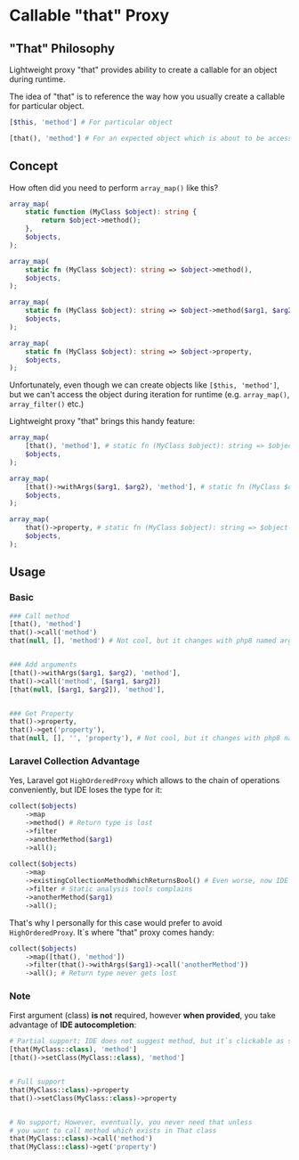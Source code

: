 # Callable "that" Proxy

## "That" Philosophy
Lightweight proxy "that" provides ability to create a callable for an object during runtime.

The idea of "that" is to reference the way how you usually create a callable for particular object. 
```php
[$this, 'method'] # For particular object

[that(), 'method'] # For an expected object which is about to be accessed during the loop
```

## Concept
How often did you need to perform `array_map()` like this?

```php
array_map(
    static function (MyClass $object): string {
        return $object->method();
    },
    $objects,
);

array_map(
    static fn (MyClass $object): string => $object->method(),
    $objects,
);

array_map(
    static fn (MyClass $object): string => $object->method($arg1, $arg2),
    $objects,
);

array_map(
    static fn (MyClass $object): string => $object->property,
    $objects,
);
```

Unfortunately, even though we can create objects like `[$this, 'method']`,
but we can't access the object during iteration for runtime (e.g. `array_map()`, `array_filter()` etc.)

Lightweight proxy "that" brings this handy feature:
```php
array_map(
    [that(), 'method'], # static fn (MyClass $object): string => $object->method()
    $objects,
);

array_map(
    [that()->withArgs($arg1, $arg2), 'method'], # static fn (MyClass $object): string => $object->method($arg1, $arg2),
    $objects,
);

array_map(
    that()->property, # static fn (MyClass $object): string => $object->property
    $objects,
);
```


## Usage

### Basic

```php
### Call method
[that(), 'method']
that()->call('method')
that(null, [], 'method') # Not cool, but it changes with php8 named args


### Add arguments
[that()->withArgs($arg1, $arg2), 'method'],
that()->call('method', [$arg1, $arg2])
[that(null, [$arg1, $arg2]), 'method'],


### Get Property
that()->property,
that()->get('property'),
that(null, [], '', 'property'), # Not cool, but it changes with php8 named args
```

### Laravel Collection Advantage

Yes, Laravel got `HighOrderedProxy` which allows to the chain of operations conveniently,
but IDE loses the type for it:

```php
collect($objects)
    ->map
    ->method() # Return type is lost
    ->filter
    ->anotherMethod($arg1)
    ->all();
    
collect($objects)
    ->map
    ->existingCollectionMethodWhichReturnsBool() # Even worse, now IDE thinks that it returns bool here
    ->filter # Static analysis tools complains
    ->anotherMethod($arg1)
    ->all();
```

That's why I personally for this case would prefer to avoid `HighOrderedProxy`.
It`s where "that" proxy comes handy:

```php
collect($objects)
    ->map([that(), 'method'])
    ->filter(that()->withArgs($arg1)->call('anotherMethod'))
    ->all(); # Return type never gets lost
```

### Note
First argument (class) **is not** required, however **when provided**, you take advantage of **IDE autocompletion**:
```php
# Partial support; IDE does not suggest method, but it`s clickable as soon as you type it
[that(MyClass::class), 'method']
[that()->setClass(MyClass::class), 'method']


# Full support
that(MyClass::class)->property
that()->setClass(MyClass::class)->property


# No support; However, eventually, you never need that unless
# you want to call method which exists in That class
that(MyClass::class)->call('method')
that(MyClass::class)->get('property')
```
